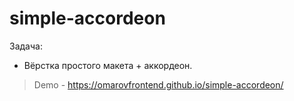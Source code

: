 # simple-accordeon

Задача:
 - Вёрстка простого макета + аккордеон.

> Demo - https://omarovfrontend.github.io/simple-accordeon/
